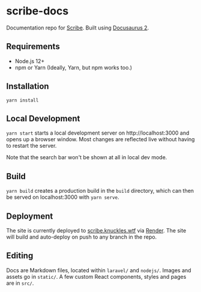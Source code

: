 # scribe-docs

Documentation repo for [Scribe](http://scribe.knuckles.wtf). Built using [Docusaurus 2](https://docusaurus.io/).

## Requirements
- Node.js 12+
- npm or Yarn (Ideally, Yarn, but npm works too.)

## Installation

```console
yarn install
```

## Local Development

`yarn start` starts a local development server on http://localhost:3000 and opens up a browser window. Most changes are reflected live without having to restart the server.

Note that the search bar won't be shown at all in local dev mode.

## Build

`yarn build` creates a production build in the `build` directory, which can then be served on localhost:3000 with `yarn serve`. 

## Deployment

The site is currently deployed to [scribe.knuckles.wtf](http://scribe.knuckles.wtf) via [Render](http://render.com). The site will build and auto-deploy on push to any branch in the repo.

## Editing
Docs are Markdown files, located within `laravel/` and `nodejs/`. Images and assets go in `static/`. A few custom React components, styles and pages are in `src/`.